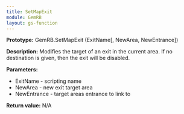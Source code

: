 ```yaml
---
title: SetMapExit
module: GemRB
layout: gs-function
---
```


**Prototype:** GemRB.SetMapExit (ExitName[, NewArea, NewEntrance])

**Description:** Modifies the target of an exit in the current area. If no 
destination is given, then the exit will be disabled.

**Parameters:** 
  * ExitName - scripting name
  * NewArea - new exit target area
  * NewEntrance - target areas entrance to link to

**Return value:** N/A
